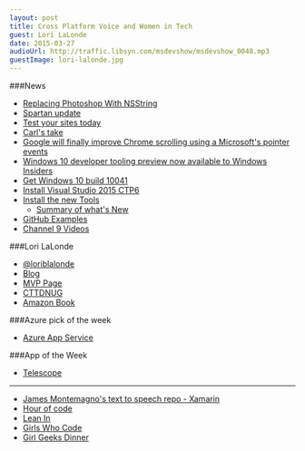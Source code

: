 ```yaml
---
layout: post
title: Cross Platform Voice and Women in Tech
guest: Lori LaLonde
date: 2015-03-27
audioUrl: http://traffic.libsyn.com/msdevshow/msdevshow_0048.mp3
guestImage: lori-lalonde.jpg
---
```


###News

 - [Replacing Photoshop With NSString](http://cocoamine.net/blog/2015/03/20/replacing-photoshop-with-nsstring/)
 - [Spartan update](http://blogs.msdn.com/b/ie/archive/2015/03/24/updates-from-the-project-spartan-developer-workshop.aspx)
  - [Test your sites today](http://remote.modern.ie)
  - [Carl's take](http://skylinetechnologies.com/Blog/Article/2759/Windows-10-and-the-Browser-Confusion.aspx)
 - [Google will finally improve Chrome scrolling using a Microsoft's pointer events](http://www.theverge.com/2015/3/25/8291893/google-chrome-pointer-events-support)
 - [Windows 10 developer tooling preview now available to Windows Insiders](http://blogs.windows.com/buildingapps/2015/03/23/windows-10-developer-tooling-preview-now-available-to-windows-insiders/)
  - [Get Windows 10 build 10041](https://insider.windows.com/)
  - [Install Visual Studio 2015 CTP6](https://www.visualstudio.com/downloads/visual-studio-2015-ctp-vs)
  - [Install the new Tools](http://dev.windows.com/en-US/windows-10-developer-preview-tools)
     - [Summary of what's New](http://blogs.msdn.com/b/somasegar/archive/2015/03/23/visual-studio-tools-for-windows-10-technical-preview.aspx)
  - [GitHub Examples](https://github.com/Microsoft/Windows-universal-samples)
  - [Channel 9 Videos](https://channel9.msdn.com/Series/Developers-Guide-to-Windows-10-Preview)

###Lori LaLonde

 - [@loriblalonde](https://twitter.com/loriblalonde)
 - [Blog](http://geekswithblogs.net/lorilalonde/Default.aspx)
 - [MVP Page](https://mvp.microsoft.com/en-us/mvp/Lori%20Lalonde-5000647)
 - [CTTDNUG](http://www.meetup.com/CTTDNUG/)
 - [Amazon Book](http://www.amazon.com/Windows-Phone-Recipes-Problem-Solution-Approach/dp/1430259027/ref=la_B00J4U0A4I_1_1?s=books&ie=UTF8&qid=1427487378&sr=1-1)

###Azure pick of the week

 - [Azure App Service](https://weblogs.asp.net/scottgu/announcing-the-new-azure-app-service)

###App of the Week

 - [Telescope](https://www.windowsphone.com/s?appId=e6df1b0c-6776-4ce0-af99-75a7b5a7daa2)

---------------------

-   [James Montemagno's text to speech repo - Xamarin](https://github.com/jamesmontemagno/Xamarin.Plugins/tree/master/TextToSpeech)
-   [Hour of code](http://code.org/)
-   [Lean In](http://leanin.org/)
-   [Girls Who Code](http://girlswhocode.com/)
-   [Girl Geeks Dinner](http://girlgeekdinners.com/)
